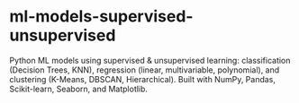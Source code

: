 # ml-models-supervised-unsupervised
Python ML models using supervised &amp; unsupervised learning: classification (Decision Trees, KNN), regression (linear, multivariable, polynomial), and clustering (K-Means, DBSCAN, Hierarchical). Built with NumPy, Pandas, Scikit-learn, Seaborn, and Matplotlib.
